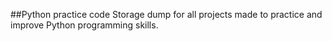 ##Python practice code
Storage dump for all projects made to practice and improve Python programming skills.